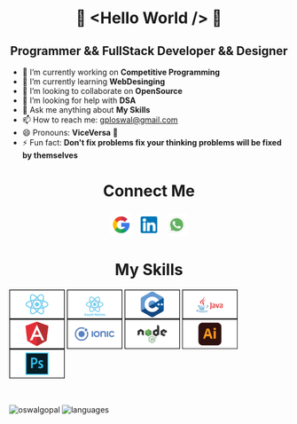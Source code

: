 <link rel="stylesheet" href="https://pro.fontawesome.com/releases/v5.10.0/css/all.css" integrity="sha384-AYmEC3Yw5cVb3ZcuHtOA93w35dYTsvhLPVnYs9eStHfGJvOvKxVfELGroGkvsg+p" crossorigin="anonymous"/>
<h1 align="center">👋 &ltHello World /&gt 👋</h1>
<h2 align="center">Programmer && FullStack Developer && Designer </h2>
<!-- <img src="https://komarev.com/ghpvc/?username=oswalgopal"/> -->

- 🔭 I’m currently working on **Competitive Programming**
- 🌱 I’m currently learning **WebDesinging**
- 👯 I’m looking to collaborate on **OpenSource**
- 🤔 I’m looking for help with **DSA**
- 💬 Ask me anything about **My Skills**
- 📫 How to reach me: <a href="mailto:gploswal@gmail.com">gploswal@gmail.com</a>
- 😄 Pronouns: **ViceVersa** 🤪
- ⚡ Fun fact: **Don't fix problems fix your thinking problems will be fixed by themselves**

<h1 align="center"> Connect Me </h1>
<p align="center" style="display: flex;
justify-content: center; align-items: center;"> 
    <!-- <a href="https://github.com/oswalgopal" target="_blank" style="font-size: 40px;
    display: flex;background-color: white; justify-content: center; align-items: center; width: 40px; height: 40px; border-radius: 5px;
    margin: 5px; text-decoration:none;">
        <img  src="./github-sign.png" width="30px" height="30px" />
    </a> -->
    <a href="mailto:gploswal@gmail.com" target="_blank"
    style="font-size: 40px;background-color: white; display: flex; justify-content: center; align-items: center; width: 40px; height: 40px; border-radius: 5px;text-decoration:none;margin: 5px;">
        <img  src="./google.png" width="30px" height="30px"/>
    </a>
    <a href="https://www.linkedin.com/in/oswalgopal/" target="_blank"
    style="font-size: 40px;background-color: white; display: flex; justify-content: center; align-items: center; width: 40px; height: 40px; border-radius: 5px;text-decoration:none;margin: 5px;">
        <img  src="./linkedin.png" width="30px" height="30px"/>
    </a>
    <a href="https://api.whatsapp.com/send?phone=+917024415907" target="_blank"
    style="font-size: 40px;background-color: white; display: flex; justify-content: center; align-items: center; width: 40px; height: 40px; border-radius: 5px;text-decoration:none;margin: 5px;">
        <img  src="./whatsapp.png" width="30px" height="30px"/>
    </a>
<p]>
<br />

<h1 align="center"> My Skills </h1>
<!-- <img align="top" src="./Skills.png"
    alt="skills"/> -->
<div>
    <img align="top" src="./skills/react.png" width="100px">
    <img align="top" src="./skills/react native.png" width="100px">
    <img align="top" src="./skills/cpp.png" width="100px">
    <img align="top" src="./skills/java.png" width="100px">
    <img align="top" src="./skills/angular.png" width="100px">
    <img align="top" src="./skills/ionic.png" width="100px">
    <img align="top" src="./skills/node.png" width="100px">
    <img align="top" src="./skills/AI.png" width="100px">
    <img align="top" src="./skills/PS.png" width="100px">
<!--     <img align="top" src="./skills/mongodb.png" width="100px">
    <img align="top" src="./skills/sql.png" width="100px"> -->
</div
<br />
<br />
<br />
<p>
    <img align="top" src="https://github-readme-stats.vercel.app/api?username=oswalgopal&layout=compact&hide=html&theme=jolly&count_private=true&show_icons=true"
    alt="oswalgopal"/>
    <img align="top" src="https://github-readme-stats.vercel.app/api/top-langs/?username=oswalgopal&theme=jolly&count_private=true&show_icons=true" alt="languages">
</p>
<p align="center>
    <img src="https://raw.githubusercontent.com/oswalgopal/oswalgopal/output/github-contribution-grid-snake.svg" alt="snake">
</p>




